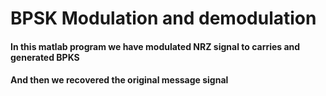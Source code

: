 # BPSK Modulation and demodulation
#### In this matlab program we have modulated NRZ signal to carries and generated BPKS
#### And then we recovered the original message signal